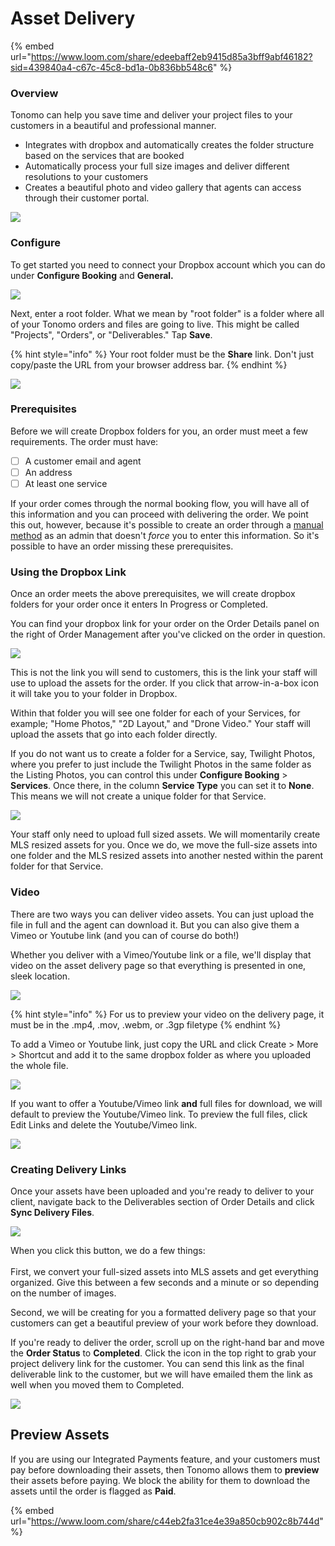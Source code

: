 # Asset Delivery

{% embed url="https://www.loom.com/share/edeebaff2eb9415d85a3bff9abf46182?sid=439840a4-c67c-45c8-bd1a-0b836bb548c6" %}

### Overview

Tonomo can help you save time and deliver your project files to your customers in a beautiful and professional manner.

* Integrates with dropbox and automatically creates the folder structure based on the services that are booked
* Automatically process your full size images and deliver different resolutions to your customers
* Creates a beautiful photo and video gallery that agents can access through their customer portal.

![](<../../.gitbook/assets/image (1) (1).png>)

### Configure

To get started you need to connect your Dropbox account which you can do under **Configure Booking** and **General.**

![](<../../.gitbook/assets/Dropbox Config.png>)

Next, enter a root folder. What we mean by "root folder" is a folder where all of your Tonomo orders and files are going to live. This might be called "Projects", "Orders", or "Deliverables." Tap **Save**.

{% hint style="info" %}
Your root folder must be the **Share** link. Don't just copy/paste the URL from your browser address bar.
{% endhint %}

![](<../../.gitbook/assets/image (51).png>)

### Prerequisites

Before we will create Dropbox folders for you, an order must meet a few requirements. The order must have:

* [ ] A customer email and agent
* [ ] An address
* [ ] At least one service

If your order comes through the normal booking flow, you will have all of this information and you can proceed with delivering the order. We point this out, however, because it's possible to create an order through a [manual method](../creating-orders-for-your-customers.md#manual-method) as an admin that doesn't _force_ you to enter this information. So it's possible to have an order missing these prerequisites.

### Using the Dropbox Link

Once an order meets the above prerequisites, we will create dropbox folders for your order once it enters In Progress or Completed.

You can find your dropbox link for your order on the Order Details panel on the right of Order Management after you've clicked on the order in question.

![](<../../.gitbook/assets/Deliverables Link.png>)

This is not the link you will send to customers, this is the link your staff will use to upload the assets for the order. If you click that arrow-in-a-box icon it will take you to your folder in Dropbox.&#x20;

Within that folder you will see one folder for each of your Services, for example; "Home Photos," "2D Layout," and "Drone Video." Your staff will upload the assets that go into each folder directly.

If you do not want us to create a folder for a Service, say, Twilight Photos, where you prefer to just include the Twilight Photos in the same folder as the Listing Photos, you can control this under **Configure Booking** > **Services**. Once there, in the column **Service Type** you can set it to **None**. This means we will not create a unique folder for that Service.

![](<../../.gitbook/assets/Service Type (1).png>)

Your staff only need to upload full sized assets. We will momentarily create MLS resized assets for you. Once we do, we move the full-size assets into one folder and the MLS resized assets into another nested within the parent folder for that Service.

### Video

There are two ways you can deliver video assets. You can just upload the file in full and the agent can download it. But you can also give them a Vimeo or Youtube link (and you can of course do both!)

Whether you deliver with a Vimeo/Youtube link or a file, we'll display that video on the asset delivery page so that everything is presented in one, sleek location.

![](<../../.gitbook/assets/image (162).png>)

{% hint style="info" %}
For us to preview your video on the delivery page, it must be in the .mp4, .mov, .webm, or .3gp filetype
{% endhint %}

To add a Vimeo or Youtube link, just copy the URL and click Create > More > Shortcut and add it to the same dropbox folder as where you uploaded the whole file.

![](<../../.gitbook/assets/image (50).png>)

If you want to offer a Youtube/Vimeo link **and** full files for download, we will default to preview the Youtube/Vimeo link. To preview the full files, click Edit Links and delete the Youtube/Vimeo link.

![](<../../.gitbook/assets/image (14).png>)

### Creating Delivery Links

Once your assets have been uploaded and you're ready to deliver to your client, navigate back to the Deliverables section of Order Details and click **Sync Delivery Files**.

![](<../../.gitbook/assets/image (174).png>)

When you click this button, we do a few things:\
\
First, we convert your full-sized assets into MLS assets and get everything organized. Give this between a few seconds and a minute or so depending on the number of images.

Second, we will be creating for you a formatted delivery page so that your customers can get a beautiful preview of your work before they download.

If you're ready to deliver the order, scroll up on the right-hand bar and move the **Order Status** to **Completed**. Click the icon in the top right to grab your project delivery link for the customer. You can send this link as the final deliverable link to the customer, but we will have emailed them the link as well when you moved them to Completed.

![](<../../.gitbook/assets/Deliverables Link (1).png>)

## Preview Assets

If you are using our Integrated Payments feature, and your customers must pay before downloading their assets, then Tonomo allows them to **preview** their assets before paying. We block the ability for them to download the assets until the order is flagged as **Paid**.

{% embed url="https://www.loom.com/share/c44eb2fa31ce4e39a850cb902c8b744d" %}
